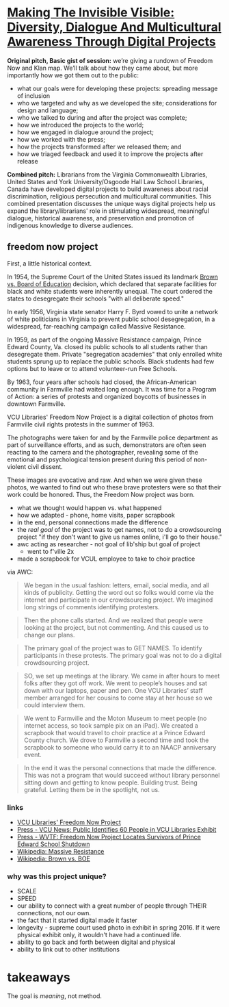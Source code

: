 # [Making The Invisible Visible: Diversity, Dialogue And Multicultural Awareness Through Digital Projects](http://ndlc.info/program/sessions/Making-the-Invisible-Visible-Diversity,-Dialougue-and-Multicultural-Awareness-Through-Digital-Projects)

**Original pitch, Basic gist of session:** we’re giving a rundown of Freedom Now and Klan map. We’ll talk about how they came about, but more importantly how we got them out to the public: 

 - what our goals were for developing these projects: spreading message of inclusion
 - who we targeted and why as we developed the site; 
considerations for design and language; 
 - who we talked to during and after the project was complete; 
 - how we introduced the projects to the world; 
 - how we engaged in dialogue around the project; 
 - how we worked with the press; 
 - how the projects transformed after we released them; and 
 - how we triaged feedback and used it to improve the projects after release

**Combined pitch:** Librarians from the Virginia Commonwealth Libraries, United States and York University/Osgoode Hall Law School Libraries, Canada have developed digital projects to build awareness about racial discrimination, religious persecution and multicultural communities. This combined presentation discusses the unique ways digital projects help us expand the library/librarians' role in stimulating widespread, meaningful dialogue, historical awareness, and preservation and promotion of indigenous knowledge to diverse audiences.

## freedom now project

First, a little historical context. 

In 1954, the Supreme Court of the United States issued its landmark [Brown vs. Board of Education](https://en.wikipedia.org/wiki/Brown_v._Board_of_Education) decision, which declared that separate facilities for black and white students were inherently unequal. The court ordered the states to desegregate their schools "with all deliberate speed."

In early 1956, Virginia state senator Harry F. Byrd vowed to unite a network of white politicians in Virginia to prevent public school desegregation, in a widespread, far-reaching campaign called Massive Resistance.

In 1959, as part of the ongoing Massive Resistance campaign, Prince Edward County, Va. closed its public schools to all students rather than desegregate them. Private "segregation academies" that only enrolled white students sprung up to replace the public schools. Black students had few options but to leave or to attend volunteer-run Free Schools.

By 1963, four years after schools had closed, the African-American community in Farmville had waited long enough. It was time for a Program of Action: a series of protests and organized boycotts of businesses in downtown Farmville.

VCU Libraries' Freedom Now Project is a digital collection of photos from Farmville civil rights protests in the summer of 1963. 

The photographs were taken for and by the Farmville police department as part of surveillance efforts, and as such, demonstrators are often seen reacting to the camera and the photographer, revealing some of the emotional and psychological tension present during this period of non-violent civil dissent. 

These images are evocative and raw. And when we were given these photos, we wanted to find out who these brave protesters were so that their work could be honored. Thus, the Freedom Now project was born. 




> 

 - what we thought would happen vs. what happened 
 - how we adapted - phone, home visits, paper scrapbook
 - in the end, personal connections made the difference
 - the *real goal* of the project was to get names, not to do a crowdsourcing project "if they don't want to give us names online, i'll go to their house."
 - awc acting as researcher - not goal of lib'ship but goal of project
     + went to f'ville 2x
 - made a scrapbook for VCUL employee to take to choir practice

via AWC:

> We began in the usual fashion: letters, email, social media, and all kinds of publicity. Getting the word out so folks would come via the internet and participate in our crowdsourcing project. We imagined long strings of comments identifying protesters.

> Then the phone calls started. And we realized that people were looking at the project, but not commenting. And this caused us to change our plans.

> The primary goal of the project was to GET NAMES. To identify participants in these protests. The primary goal was not to do a digital crowdsourcing project.

> SO, we set up meetings at the library. We came in after hours to meet folks after they got off work. We went to people’s houses and sat down with our laptops, paper and pen. One VCU Libraries’ staff member arranged for her cousins to come stay at her house so we could interview them.

> We went to Farmville and the Moton Museum to meet people (no internet access, so took sample pix on an iPad). We created a scrapbook that would travel to choir practice at a Prince Edward County church.  We drove to Farmville a second time and took the scrapbook to someone who would carry it to an NAACP anniversary event.

> In the end it was the personal connections that made the difference. This was not a program that would succeed without library personnel sitting down and getting to know people. Building trust. Being grateful. Letting them be in the spotlight, not us.

### links

 - [VCU Libraries' Freedom Now Project](http://go.vcu.edu/freedomnow)
 - [Press - VCU News: Public Identifies 60 People in VCU Libraries Exhibit](http://news.vcu.edu/article/Public_identifies_60_people_in_VCU_Libraries_exhibit_of_Virginia)
 - [Press - WVTF: Freedom Now Project Locates Survivors of Prince Edward School Shutdown](http://ideastations.org/radio/news/freedom-now-project-locates-survivors-prince-edward-school-shutdown)
 - [Wikipedia: Massive Resistance](https://en.wikipedia.org/wiki/Massive_resistance)
 - [Wikipedia: Brown vs. BOE](https://en.wikipedia.org/wiki/Brown_v._Board_of_Education)

### why was this project unique?

 - SCALE
 - SPEED
 - our ability to connect with a great number of people through THEIR connections, not our own. 
 - the fact that it started digital made it faster
 - longevity - supreme court used photo in exhibit in spring 2016. If it were physical exhibit only, it wouldn't have had a continued life.
 - ability to go back and forth between digital and physical
 - ability to link out to other institutions 

# takeaways

The goal is *meaning*, not method.
